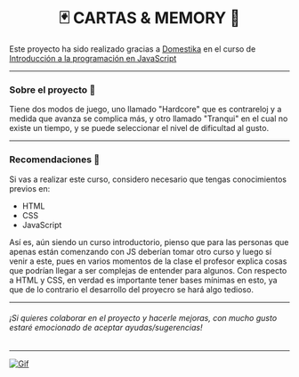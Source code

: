 <h1 align="center"> 🃏 CARTAS & MEMORY 🧠 </h1>

Este proyecto ha sido realizado gracias a [Domestika](https://www.domestika.org/es "Domestika") en el curso de [Introducción a la programación en JavaScript](https://www.domestika.org/es/courses/390-introduccion-a-la-programacion-en-javascript "Introducción a la programación en JavaScript")

------------

### Sobre el proyecto 📏
Tiene dos modos de juego, uno llamado "Hardcore" que es contrareloj y a medida que avanza se complica más, y otro llamado "Tranqui" en el cual no existe un tiempo, y se puede seleccionar el nivel de dificultad al gusto. 

------------

### Recomendaciones 🤔
Si vas a realizar este curso, considero necesario que tengas conocimientos previos en:
- HTML
- CSS
- JavaScript

Así es, aún siendo un curso introductorio, pienso que para las personas que apenas están comenzando con JS deberían tomar otro curso y luego sí venir a este, pues en varios momentos de la clase el profesor explica cosas que podrían llegar a ser complejas de entender para algunos. Con respecto a HTML y CSS, en verdad es importante tener bases mínimas en esto, ya que de lo contrario el desarrollo del proyecro se hará algo tedioso. 

------------

###### ¡Si quieres colaborar en el proyecto y hacerle mejoras, con mucho gusto estaré emocionado de aceptar ayudas/sugerencias! 

------------

[![Gif](https://media.giphy.com/media/vv4mexWT0TuKgPYCBM/giphy.gif "Gif")](https://media.giphy.com/media/vv4mexWT0TuKgPYCBM/giphy.gif "Gif")
